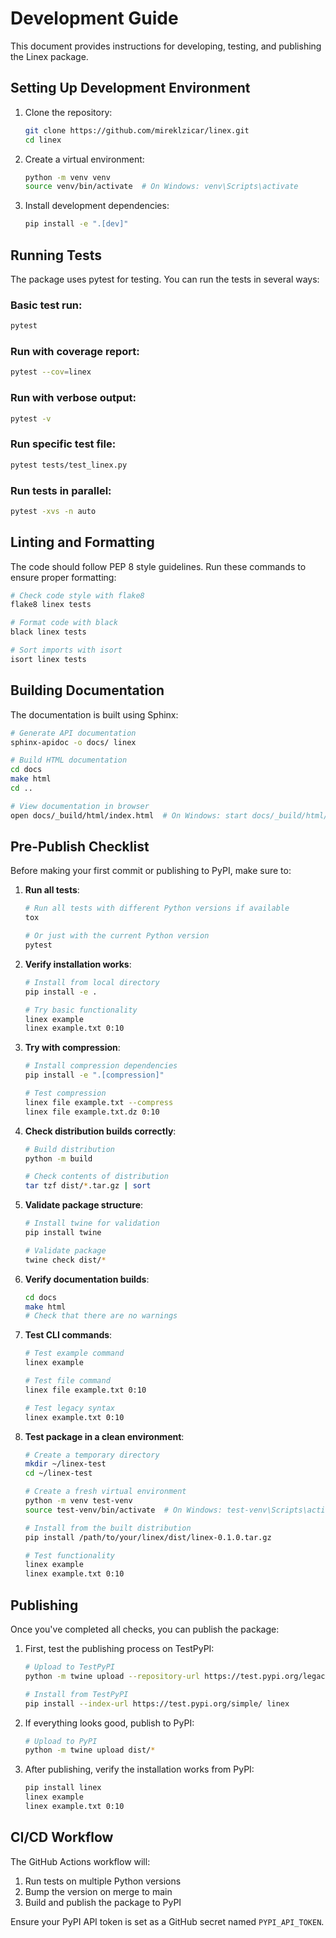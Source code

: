 # Development Guide

This document provides instructions for developing, testing, and publishing the Linex package.

## Setting Up Development Environment

1. Clone the repository:
   ```bash
   git clone https://github.com/mireklzicar/linex.git
   cd linex
   ```

2. Create a virtual environment:
   ```bash
   python -m venv venv
   source venv/bin/activate  # On Windows: venv\Scripts\activate
   ```

3. Install development dependencies:
   ```bash
   pip install -e ".[dev]"
   ```

## Running Tests

The package uses pytest for testing. You can run the tests in several ways:

### Basic test run:
```bash
pytest
```

### Run with coverage report:
```bash
pytest --cov=linex
```

### Run with verbose output:
```bash
pytest -v
```

### Run specific test file:
```bash
pytest tests/test_linex.py
```

### Run tests in parallel:
```bash
pytest -xvs -n auto
```

## Linting and Formatting

The code should follow PEP 8 style guidelines. Run these commands to ensure proper formatting:

```bash
# Check code style with flake8
flake8 linex tests

# Format code with black
black linex tests

# Sort imports with isort
isort linex tests
```

## Building Documentation

The documentation is built using Sphinx:

```bash
# Generate API documentation
sphinx-apidoc -o docs/ linex

# Build HTML documentation
cd docs
make html
cd ..

# View documentation in browser
open docs/_build/html/index.html  # On Windows: start docs/_build/html/index.html
```

## Pre-Publish Checklist

Before making your first commit or publishing to PyPI, make sure to:

1. **Run all tests**:
   ```bash
   # Run all tests with different Python versions if available
   tox
   
   # Or just with the current Python version
   pytest
   ```

2. **Verify installation works**:
   ```bash
   # Install from local directory
   pip install -e .
   
   # Try basic functionality
   linex example
   linex example.txt 0:10
   ```

3. **Try with compression**:
   ```bash
   # Install compression dependencies
   pip install -e ".[compression]"
   
   # Test compression
   linex file example.txt --compress
   linex file example.txt.dz 0:10
   ```

4. **Check distribution builds correctly**:
   ```bash
   # Build distribution
   python -m build
   
   # Check contents of distribution
   tar tzf dist/*.tar.gz | sort
   ```

5. **Validate package structure**:
   ```bash
   # Install twine for validation
   pip install twine
   
   # Validate package
   twine check dist/*
   ```

6. **Verify documentation builds**:
   ```bash
   cd docs
   make html
   # Check that there are no warnings
   ```

7. **Test CLI commands**:
   ```bash
   # Test example command
   linex example
   
   # Test file command
   linex file example.txt 0:10
   
   # Test legacy syntax
   linex example.txt 0:10
   ```

8. **Test package in a clean environment**:
   ```bash
   # Create a temporary directory
   mkdir ~/linex-test
   cd ~/linex-test
   
   # Create a fresh virtual environment
   python -m venv test-venv
   source test-venv/bin/activate  # On Windows: test-venv\Scripts\activate
   
   # Install from the built distribution
   pip install /path/to/your/linex/dist/linex-0.1.0.tar.gz
   
   # Test functionality
   linex example
   linex example.txt 0:10
   ```

## Publishing

Once you've completed all checks, you can publish the package:

1. First, test the publishing process on TestPyPI:
   ```bash
   # Upload to TestPyPI
   python -m twine upload --repository-url https://test.pypi.org/legacy/ dist/*
   
   # Install from TestPyPI
   pip install --index-url https://test.pypi.org/simple/ linex
   ```

2. If everything looks good, publish to PyPI:
   ```bash
   # Upload to PyPI
   python -m twine upload dist/*
   ```

3. After publishing, verify the installation works from PyPI:
   ```bash
   pip install linex
   linex example
   linex example.txt 0:10
   ```

## CI/CD Workflow

The GitHub Actions workflow will:
1. Run tests on multiple Python versions
2. Bump the version on merge to main
3. Build and publish the package to PyPI

Ensure your PyPI API token is set as a GitHub secret named `PYPI_API_TOKEN`.